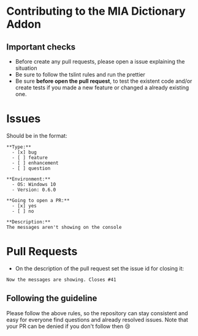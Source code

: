 # Contributing to the MIA Dictionary Addon 

## Important checks
  - Before create any pull requests, please open a issue explaining the situation
  - Be sure to follow the tslint rules and run the prettier
  - Be sure **before open the pull request**, to test the existent code and/or create tests if you made a new feature or
changed a already existing one.

# Issues
Should be in the format:

```text
**Type:**
  - [x] bug  
  - [ ] feature
  - [ ] enhancement
  - [ ] question
 
**Environment:**
  - OS: Windows 10
  - Version: 0.6.0 
 
**Going to open a PR:**
  - [x] yes
  - [ ] no
 
**Description:**  
The messages aren't showing on the console
```

# Pull Requests
- On the description of the pull request set the issue id for closing it:
```text
Now the messages are showing. Closes #41
```

## Following the guideline
Please follow the above rules, so the repository can stay consistent and easy for everyone find questions and
already resolved issues. Note that your PR can be denied if you don't follow then :cry:
